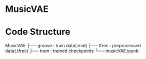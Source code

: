 # MusicVAE

# Code Structure
MusicVAE
├── groove : train data(.mid)
├── tfrec : preprocessed data(.tfrec)
├── train : trained checkpoints
└── musicVAE.ipynb
